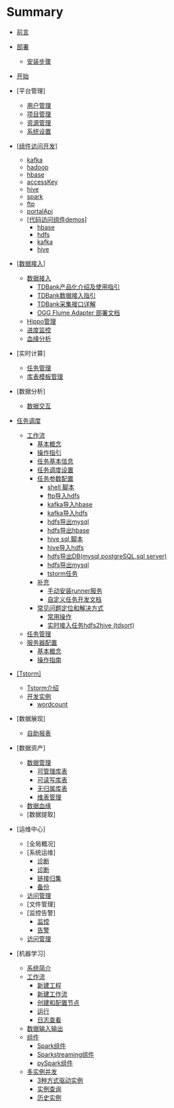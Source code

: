 # Summary

* [前言](README.md)
* [部署](部署/README.md)
  * [安装步骤](部署/TBDS部署.md)
* [开始](开始/README.md)
* \[平台管理\]
  * [用户管理](平台管理/usermanage.md)
  * [项目管理](平台管理/projectmanage.md)
  * [资源管理](平台管理/resourcemanage.md)
  * [系统设置](平台管理/systemconfig.md)
* [\[组件访问开发\]](zu-jian-fang-wen-kai-53d15d.md)
  * [kafka](组件使用/kafka/kafka.md)
  * [hadoop](组件使用/hadoop/hadoop.md)
  * [hbase](组件使用/hbase/hbase.md)
  * [accessKey](组件使用/accesskey/acckey.md)
  * [hive](组件使用/hive/hive.md)
  * [spark](组件使用/spark/spark.md)
  * [ftp](组件使用/ftpOverHdfs/ftp.md)
  * [portalApi](组件使用/portalApi/portalApi.md)
  * [\[代码访问组件demos\]](组件使用/kafka/dai-ma-fang-wen-zu-jian-demos.md)
    * [hbase](组件使用/kafka/dai-ma-fang-wen-zu-jian-demos/hbase.md)
    * [hdfs](组件使用/kafka/dai-ma-fang-wen-zu-jian-demos/hdfs.md)
    * [kafka](组件使用/kafka/dai-ma-fang-wen-zu-jian-demos/kafka.md)
    * [hive](组件使用/kafka/dai-ma-fang-wen-zu-jian-demos/hive.md)
* [\[数据接入\]](shu-ju-gong-53825d.md)
  * [数据接入](/数据接入/数据接入/tdbank_intro.md)
    * [TDBank产品化介绍及使用指引](/数据接入/数据接入/tdbank_intro.md)
    * [TDBank数据接入指引](/数据接入/数据接入/tdbank_guide.md)
    * [TDBank采集接口详解](/数据接入/数据接入/tdbank_conf.md)
    * [OGG Flume Adapter 部署文档](/数据接入/数据接入/ogg_flume_adapter.md)
  * [Hippo管理](/数据接入/Hippo管理/hippo_mamage.md)
  * [进度监控](/数据接入/进度监控/progress_monitor.md)
  * [血缘分析](/数据接入/血缘分析/lineage_fenxi.md)
* \[实时计算\]
  * [任务管理](/实时计算/任务管理/task_manage.md)
  * [库表模板管理](/实时计算/库表模板管理/table_model_mamage.md)
* \[数据分析\]
  * [数据交互](shu-ju-fen-67905d.md)
* [任务调度](/workflow/readme.md)
  * [工作流](/workflow/workflow/readme.md)
    * [基本概念](/workflow/workflow/basicConcept.md)
    * [操作指引](/workflow/workflow/guide.md)
    * [任务基本信息](/workflow/workflow/runnerBasicInfo.md)
    * [任务调度设置](/workflow/workflow/runnerCycle.md)
    * [任务参数配置](/workflow/workflow/runners.md)
      * [shell 脚本](/workflow/workflow/runners/shell.md)
      * [ftp导入hdfs](/workflow/workflow/runners/ftp2hdfs.md)
      * [kafka导入hbase](/workflow/workflow/runners/kafka2hbase.md)
      * [kafka导入hdfs](/workflow/workflow/runners/kafka2hdfs.md)
      * [hdfs导出mysql](/workflow/workflow/runners/hdfs2mysql.md)
      * [hdfs导出hbase](/workflow/workflow/runners/hdfs2hbase.md)
      * [hive sql 脚本](/workflow/workflow/runners/hivesql.md)
      * [hive导入hdfs](/workflow/workflow/runners/hive2hdfs.md)
      * [hdfs导出DB\(mysql,postgreSQL,sql server\)](/workflow/workflow/runners/hdfs2db.md)
      * [hdfs导出mysql](/workflow/workflow/runners/hdfs2mysql.md)
      * [tstorm任务](/workflow/workflow/runners/customerTstorm.md)
    * [补充](/workflow/workflow/other.md)
      * [手动安装runner服务](/workflow/workflow/more/addrunner.md)
      * [自定义任务开发文档](/workflow/workflow/more/user-defined-dev.md)
    * [常见问题定位和解决方式](/workflow/workflow/qa.md)
      * [常用操作](/workflow/workflow/qa/common_operation.md)
      * [实时接入任务hdfs2hive \(tdsort\)](/workflow/workflow/qa/hdfs2hive_tdsort.md)
  * [任务管理](/workflow/tasks/readme.md)
  * [服务器配置](/workflow/services/readme.md)
    * [基本概念](workflow/services/introduce.md)
    * [操作指南](workflow/services/operation.md)
* [\[Tstorm\]](tstorm.md)
  * [Tstorm介绍](/tstorm/readme.md)
  * [开发实例](/tstorm/demo/readme.md)
    * [wordcount](/tstorm/demo/wordcountTstormDemo.md)
* \[数据展现\]
  * [自助报表](/数据展现/idea.md)
* \[数据资产\]
  * [数据管理](数据资产/库表管理/readme.md)
    * [可管理库表](数据资产/库表管理/manage_table.md)
    * [可读写库表](数据资产/库表管理/rw_table.md)
    * [无归属库表](数据资产/库表管理/nobelong_table.md)
    * [维表管理](数据资产/库表管理/meta_table.md)
  * [数据血缘](数据资产/数据血缘/lineage.md)
  * [数据提取]
* \[运维中心\]
  * [全局概况]
  * [系统运维]
    * [诊断](平台运维/组件部署/文档.md)
    * [诊断](平台运维/诊断/诊断.md)
    * [链接归集](平台运维/链接归集/links.md)
    * [备份](平台运维/备份/backup.md)
  * [访问管理](数据治理/数据权限/数据权限.md)
  * [文件管理]
  * [监控告警]
    * [监控](平台运维/监控指标/document.md)
    * [告警](平台运维/诊断/gao-8b665d.md)
  * [访问管理](数据治理/数据权限/数据权限.md)

* \[机器学习\]
  * [系统简介](/机器学习/README.md)
  * [工作流](/机器学习/gong-zuo-liu.md)
    * [新建工程](/机器学习/new_project.md)
    * [新建工作流](/机器学习/new_workflow.md)
    * [创建和配置节点](/机器学习/config_parameter.md)
    * [运行](/机器学习/run.md)
    * [日志查看](/机器学习/log_view.md)
  * [数据输入输出](/机器学习/dataset.md)
  * [组件](/机器学习/zu-jian.md)
    * [Spark组件](/机器学习/spark.md)
    * [Sparkstreaming组件](/机器学习/spark-streaming.md)
    * [pySpark组件](/机器学习/pyspark.md)
  * [多实例并发](/机器学习/duo-shi-li-bing-fa.md)
    * [3种方式驱动实例](/机器学习/multiple_drive.md)
    * [实例查询](/机器学习/instanceview.md)
    * [历史实例](/机器学习/history_instance.md)
